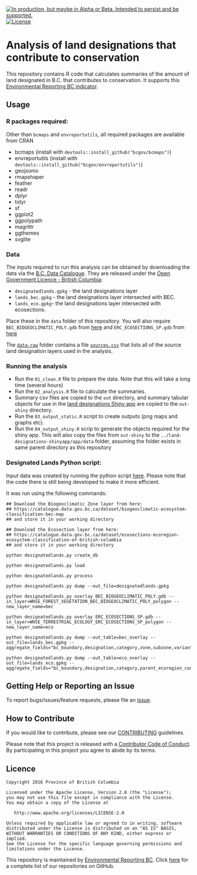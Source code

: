 
<!-- README.md is generated from README.Rmd. Please edit that file -->

<a rel="Delivery" href="https://github.com/BCDevExchange/assets/blob/master/README.md"><img alt="In production, but maybe in Alpha or Beta. Intended to persist and be supported." style="border-width:0" src="https://assets.bcdevexchange.org/images/badges/delivery.svg" title="In production, but maybe in Alpha or Beta. Intended to persist and be supported." /></a>[![License](https://img.shields.io/badge/License-Apache%202.0-blue.svg)](https://opensource.org/licenses/Apache-2.0)

# Analysis of land designations that contribute to conservation

This repository contains R code that calculates summaries of the amount
of land designated in B.C. that contributes to conservation. It supports
this [Environmental Reporting BC
indicator](http://www.env.gov.bc.ca/soe/indicators/land/land-designations.html).

## Usage

### R packages required:

Other than `bcmaps` and `envreportutils`, all required packages are
available from CRAN

  - bcmaps (install with `devtools::install_github("bcgov/bcmaps")`)
  - envreportutils (install with
    `devtools::install_github("bcgov/envreportutils")`)
  - geojsonio
  - rmapshaper
  - feather
  - readr
  - dplyr
  - tidyr
  - sf
  - ggplot2
  - ggpolypath
  - magrittr
  - ggthemes
  - svglite

### Data

The inputs required to run this analysis can be obtained by downloading
the data via the [B.C. Data
Catalogue](https://catalogue.data.gov.bc.ca/dataset/3eedf0da-0c1d-4917-aff5-1eb8f59736bc).
They are released under the [Open Government Licence - British
Columbia](http://www2.gov.bc.ca/gov/content?id=A519A56BC2BF44E4A008B33FCF527F61):

  - `designatedlands.gpkg` - the land designations layer
  - `lands_bec.gpkg` - the land designations layer intersected with BEC.
  - `lands_eco.gpkg`- the land designations layer intersected with
    ecosections.

Place these in the `data` folder of this repository. You will also
require `BEC_BIOGEOCLIMATIC_POLY.gdb` from
[here](https://catalogue.data.gov.bc.ca/dataset/biogeoclimatic-ecosystem-classification-bec-map)
and `ERC_ECOSECTIONS_SP.gdb` from
[here](https://catalogue.data.gov.bc.ca/dataset/ecosections-ecoregion-ecosystem-classification-of-british-columbia)

The [`data-raw`](data-raw) folder contains a file
[`sources.csv`](data-raw/sources.csv) that lists all of the source land
designation layers used in the analysis.

### Running the analysis

  - Run the `01_clean.R` file to prepare the data. Note that this will
    take a long time (several hours)
  - Run the `02_analysis.R` file to calculate the summaries.
  - Summary csv files are copied to the `out` directory, and summary
    tabular objects for use in the [land designations Shiny
    app](https://github.com/bcgov/land-designations-shinyapp) are copied
    to the `out-shiny` directory.
  - Run the `03_output_static.R` script to create outputs (png maps and
    graphs etc).
  - Run the `04_output_shiny.R` scrip to generate the objects required
    for the shiny app. This will also copy the files from `out-shiny` to
    the `../land-designations-shinyapp/app/data` folder, assuming the
    folder exists in same parent directory as this repository

### Designated Lands Python script:

Input data was created by running the python script
[here](https://github.com/bcgov/designatedlands). Please note that the
code there is still being developed to make it more efficient.

It was run using the following commands:

    ## Download the Biogeoclimatic Zone layer from here: 
    ## https://catalogue.data.gov.bc.ca/dataset/biogeoclimatic-ecosystem-classification-bec-map
    ## and store it in your working directory
    
    ## Download the Ecosection layer from here: 
    ## https://catalogue.data.gov.bc.ca/dataset/ecosections-ecoregion-ecosystem-classification-of-british-columbia
    ## and store it in your working directory
    
    python designatedlands.py create_db
    
    python designatedlands.py load
    
    python designatedlands.py process
    
    python designatedlands.py dump --out_file=designatedlands.gpkg
    
    python designatedlands.py overlay BEC_BIOGEOCLIMATIC_POLY.gdb --in_layer=WHSE_FOREST_VEGETATION_BEC_BIOGEOCLIMATIC_POLY_polygon --new_layer_name=bec
    
    python designatedlands.py overlay ERC_ECOSECTIONS_SP.gdb --in_layer=WHSE_TERRESTRIAL_ECOLOGY_ERC_ECOSECTIONS_SP_polygon --new_layer_name=eco
    
    python designatedlands.py dump --out_table=bec_overlay --out_file=lands_bec.gpkg --aggregate_fields="bc_boundary,designation,category,zone,subzone,variant,phase,map_label"
    
    python designatedlands.py dump --out_table=eco_overlay --out_file=lands_eco.gpkg --aggregate_fields="bc_boundary,designation,category,parent_ecoregion_code,ecosection_code,ecosection_name"

## Getting Help or Reporting an Issue

To report bugs/issues/feature requests, please file an
[issue](https://github.com/bcgov-c/land-designations-indicator/issues/).

## How to Contribute

If you would like to contribute, please see our
[CONTRIBUTING](CONTRIBUTING.md) guidelines.

Please note that this project is released with a [Contributor Code of
Conduct](CODE_OF_CONDUCT.md). By participating in this project you agree
to abide by its terms.

## Licence

    Copyright 2016 Province of British Columbia
    
    Licensed under the Apache License, Version 2.0 (the "License");
    you may not use this file except in compliance with the License.
    You may obtain a copy of the License at 
    
       http://www.apache.org/licenses/LICENSE-2.0
    
    Unless required by applicable law or agreed to in writing, software
    distributed under the License is distributed on an "AS IS" BASIS,
    WITHOUT WARRANTIES OR CONDITIONS OF ANY KIND, either express or implied.
    See the License for the specific language governing permissions and
    limitations under the License.

This repository is maintained by [Environmental Reporting
BC](http://www2.gov.bc.ca/gov/content?id=FF80E0B985F245CEA62808414D78C41B).
Click [here](https://github.com/bcgov/EnvReportBC) for a complete list
of our repositories on GitHub.
